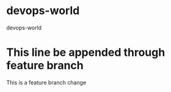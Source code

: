 # devops-world
devops-world

# This line be appended through feature branch
This is a feature branch change
